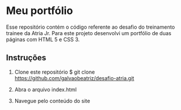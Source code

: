 # Meu portfólio

Esse repositório contém o código referente ao desafio do treinamento trainee da Atria Jr.
Para este projeto desenvolvi um portfólio de duas páginas com HTML 5 e CSS 3.

## Instruções

1. Clone este repositório
$ git clone https://github.com/galvaobeatriz/desafio-atria.git

2. Abra o arquivo index.html

3. Navegue pelo conteúdo do site
